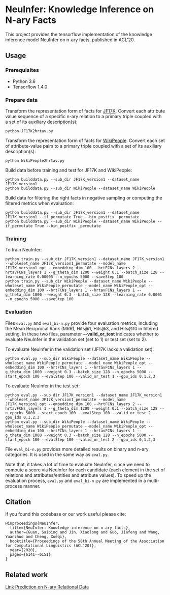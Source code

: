 # NeuInfer: Knowledge Inference on N-ary Facts

This project provides the tensorflow implementation of the knowledge inference model NeuInfer on n-ary facts, published in ACL'20.

## Usage
### Prerequisites
- Python 3.6
- Tensorflow 1.4.0

### Prepare data
Transform the representation form of facts for [JF17K](https://github.com/lijp12/SIR). Convert each attribute value sequence of a specific n-ary relation to a primary triple coupled with a set of its auxiliary description(s):

    python JF17K2hrtav.py

Transform the representation form of facts for [WikiPeople](https://github.com/gsp2014/WikiPeople). Convert each set of attribute-value pairs to a primary triple coupled with a set of its auxiliary description(s):

    python WikiPeople2hrtav.py

Build data before training and test for JF17K and WikiPeople:

    python builddata.py --sub_dir JF17K_version1 --dataset_name JF17K_version1
    python builddata.py --sub_dir WikiPeople --dataset_name WikiPeople

Build data for filtering the right facts in negative sampling or computing the filtered metrics when evaluation:

    python builddata.py --sub_dir JF17K_version1 --dataset_name JF17K_version1 --if_permutate True --bin_postfix _permutate
    python builddata.py --sub_dir WikiPeople --dataset_name WikiPeople --if_permutate True --bin_postfix _permutate

### Training
To train NeuInfer:

    python train.py --sub_dir JF17K_version1 --dataset_name JF17K_version1 --wholeset_name JF17K_version1_permutate --model_name JF17K_version1_opt --embedding_dim 100 --hrtFCNs_layers 2 --hrtavFCNs_layers 1 --g_theta_dim 1200 --weight 0.1 --batch_size 128 --learning_rate 0.00005 --n_epochs 5000 --saveStep 100
    python train.py --sub_dir WikiPeople --dataset_name WikiPeople --wholeset_name WikiPeople_permutate --model_name WikiPeople_opt --embedding_dim 100 --hrtFCNs_layers 1 --hrtavFCNs_layers 1 --g_theta_dim 1000 --weight 0.3 --batch_size 128 --learning_rate 0.0001 --n_epochs 5000 --saveStep 100
            
### Evaluation
Files `eval.py` and `eval_bi-n.py` provide four evaluation metrics, including the Mean Reciprocal Rank (MRR), Hits@1, Hits@3, and Hits@10 in filtered setting. In these two files, parameter **--valid_or_test** indicates whether to evaluate NeuInfer in the validation set (set to 1) or test set (set to 2).

To evaluate NeuInfer in the validation set (JF17K lacks a validation set):

    python eval.py --sub_dir WikiPeople --dataset_name WikiPeople --wholeset_name WikiPeople_permutate --model_name WikiPeople_opt --embedding_dim 100 --hrtFCNs_layers 1 --hrtavFCNs_layers 1 --g_theta_dim 1000 --weight 0.3 --batch_size 128 --n_epochs 5000 --start_epoch 100 --evalStep 100 --valid_or_test 1 --gpu_ids 0,1,2,3

To evaluate NeuInfer in the test set:

    python eval.py --sub_dir JF17K_version1 --dataset_name JF17K_version1 --wholeset_name JF17K_version1_permutate --model_name JF17K_version1_opt --embedding_dim 100 --hrtFCNs_layers 2 --hrtavFCNs_layers 1 --g_theta_dim 1200 --weight 0.1 --batch_size 128 --n_epochs 5000 --start_epoch 100 --evalStep 100 --valid_or_test 2 --gpu_ids 0,1,2,3
    python eval.py --sub_dir WikiPeople --dataset_name WikiPeople --wholeset_name WikiPeople_permutate --model_name WikiPeople_opt --embedding_dim 100 --hrtFCNs_layers 1 --hrtavFCNs_layers 1 --g_theta_dim 1000 --weight 0.3 --batch_size 128 --n_epochs 5000 --start_epoch 100 --evalStep 100 --valid_or_test 2 --gpu_ids 0,1,2,3

File `eval_bi-n.py` provides more detailed results on binary and n-ary categories. It is used in the same way as `eval.py`.

Note that, it takes a lot of time to evaluate NeuInfer, since we need to compute a score via NeuInfer for each candidate (each element in the set of relations and attributes/entities and attribute values). To speed up the evaluation process, `eval.py` and `eval_bi-n.py` are implemented in a multi-process manner.

## Citation
If you found this codebase or our work useful please cite:

    @inproceedings{NeuInfer,
      title={NeuInfer: Knowledge inference on n-ary facts},
      author={Guan, Saiping and Jin, Xiaolong and Guo, Jiafeng and Wang, Yuanzhuo and Cheng, Xueqi},
      booktitle={Proceedings of the 58th Annual Meeting of the Association for Computational Linguistics (ACL'20)},
      year={2020},
      pages={6141--6151}
    }

## Related work
[Link Prediction on N-ary Relational Data](https://github.com/gsp2014/NaLP)
